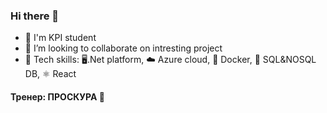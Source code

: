 ### Hi there 👋


- 🌱 I'm KPI student
- 👯 I’m looking to collaborate on intresting project 
- :abacus: Tech skills:   :desktop_computer:.Net platform, 
                         :cloud: Azure cloud, 
                         :whale: Docker,
                         :floppy_disk: SQL&NOSQL DB,
                         :atom_symbol: React


#### Тренер: ПРОСКУРА 🙂
